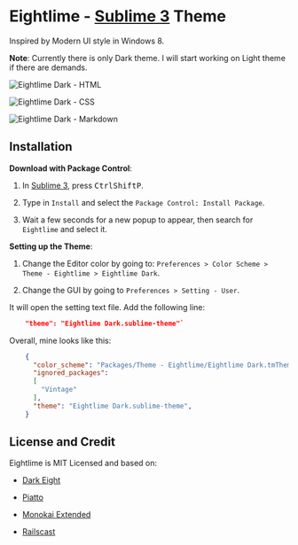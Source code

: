 Eightlime - [Sublime 3](https://www.sublimetext.com/3) Theme
=============================================

Inspired by Modern UI style in Windows 8.

**Note**: Currently there is only Dark theme. I will start working on Light theme if there are demands.

![Eightlime Dark - HTML](http://cdn.setyono.net/eightlime/dark-html.jpg)

![Eightlime Dark - CSS](http://cdn.setyono.net/eightlime/dark-css.jpg)

![Eightlime Dark - Markdown](http://cdn.setyono.net/eightlime/dark-markdown.jpg)

Installation
-------------------

**Download with Package Control**:

1. In [Sublime 3](https://www.sublimetext.com/3), press <kbd>Ctrl</kbd><kbd>Shift</kbd><kbd>P</kbd>.

2. Type in `Install` and select the `Package Control: Install Package`.

3. Wait a few seconds for a new popup to appear, then search for `Eightlime` and select it.

**Setting up the Theme**:

1. Change the Editor color by going to: `Preferences > Color Scheme > Theme - Eightlime > Eightlime Dark`.

2. Change the GUI by going to `Preferences > Setting - User`.

It will open the setting text file. Add the following line:

```json
    "theme": "Eightlime Dark.sublime-theme"`
```

Overall, mine looks like this:

```json
    {
      "color_scheme": "Packages/Theme - Eightlime/Eightlime Dark.tmTheme",
      "ignored_packages":
      [
        "Vintage"
      ],
      "theme": "Eightlime Dark.sublime-theme",
    }
```

License and Credit
-------------------

Eightlime is MIT Licensed and based on:

- [Dark Eight](https://github.com/ShawnMcCool/theme-dark-eight)

- [Piatto](https://github.com/samuelrafo/piatto)

- [Monokai Extended](https://github.com/jonschlinkert/sublime-monokai-extended)

- [Railscast](http://railscasts.com/)
